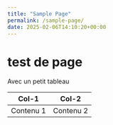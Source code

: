 ```yaml
---
title: "Sample Page"
permalink: /sample-page/
date: 2025-02-06T14:10:20+00:00
---
```


# test de page

Avec un petit tableau

|Col-1|Col-2|
|---|---|
|Contenu 1|Contenu 2|
